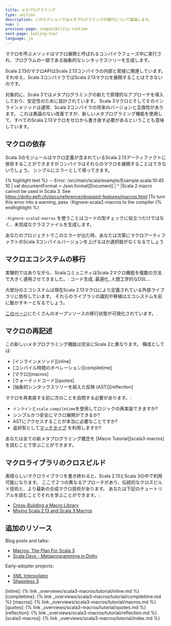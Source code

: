 ```yaml
---
title: メタプログラミング
type: section
description: このセクションではメタプログラミングの移行について議論します。 
num: 5
previous-page: compatibility-runtime
next-page: tooling-tour
language: ja
---
```


マクロを呼ぶメソッドはマクロ展開と呼ばれるコンパイラフェーズ中に実行され、プログラムの一部である抽象的なシンタックスツリーを生成します。

Scala 2.13のマクロAPIはScala 2.13コンパイラの内部と密接に関連しています。
それゆえ、Scala 3コンパイラではScala 2.13マクロを展開することはできないのです。

対象的に、Scala 3ではメタプログラミングの新たで原理的なアプローチを導入しており、安定性のために設計されています。
Scala 3マクロとそしてそのインラインメソッドは通常、Scala 3コンパイラの将来のバージョンと互換性があります。
これは異論のない改善ですが、新しいメタプログラミング機能を使用して、すべてのScala 2.13マクロをゼロから書き直す必要があるということも意味しています。

## マクロの依存

Scala 3のモジュールはマクロ定義が含まれているScala 2.13アーティファクトに依存することができますがコンパイラはそれらのマクロを展開することはできないでしょう。
シンプルにエラーとして帰ってきます。

{% highlight text %}
 -- Error: /src/main/scala/example/Example.scala:10:45 
 10 |  val documentFormat = Json.format[Document]
    |                            ^
    |Scala 2 macro cannot be used in Scala 3. See https://dotty.epfl.ch/docs/reference/dropped-features/macros.html
    |To turn this error into a warning, pass -Xignore-scala2-macros to the compiler
{% endhighlight %}

`-Xignore-scala2-macros` を使うことはコードの型チェックに役立つだけではなく、未完成なクラスファイルを生成します。

あなたのプロジェクトでこのエラーが出た時、あなたは次第にマクロアーティファクトのScala 3コンパイルバージョンを上げるほか選択肢がなくなるでしょう

## マクロエコシステムの移行

実験的ではありながら、ScalaコミュニティはScala 2マクロ機能を複数の方法で大きく適用させてきました。: コード生成, 最適化, 人間工学的なDSL...

大部分のエコシステムは現在Scala 2.13マクロにより定義されている外部ライブラリに依存しています。
それらのライブラリの識別や移植はエコシステムを前に動かすキーとなるでしょう。

[このページ](https://scalacenter.github.io/scala-3-migration-guide/docs/macros/macro-libraries.html)にたくさんのオープンソースの移行状態が可視化されています。.

## マクロの再記述

この新しいメタプログラミング機能は完全にScala 2と異なります。
構成としては:
- [インラインメソッド][inline]
- [コンパイル時間のオペレーション][compiletime]
- [マクロ][macros]
- [クォーテッドコード][quotes]
- [抽象的シンタックスツリーを超えた反映 (AST)][reflection]

マクロを再実装する前に次のことを自問する必要があります。:
- `インライン`と`scala.compiletime`を使用してロジックの再実装できますか?
- シンプルかつ安全にマクロ展開ができるか?
- ASTにアクセスすることが本当に必要なことですか?
- 返却型として[マッチタイプ](/scala3/reference/new-types/match-types.html) を利用しますか?

あなたは全ての新メタプログラミング概念を [Macro Tutorial][scala3-macros]を読むことで学ぶことができます。

## マクロライブラリのクロスビルド

素晴らしいマクロライブラリを書き終わると、Scala 2.13とScala 3の中で利用可能になります。
ここで２つの異なるアプローチがあり、伝統的なクロスビルド技術と、より最新の合成マクロ技術があります。
あなたは下記のチュートリアルを読むことでそれを学ぶことができます。:
- [Cross-Building a Macro Library](tutorial-macro-cross-building.html)
- [Mixing Scala 2.13 and Scala 3 Macros](tutorial-macro-mixing.html)

## 追加のリソース

Blog posts and talks:
- [Macros: The Plan For Scala 3](https://www.scala-lang.org/blog/2018/04/30/in-a-nutshell.html)
- [Scala Days - Metaprogramming in Dotty](https://www.youtube.com/watch?v=ZfDS_gJyPTc)

Early-adopter projects:
- [XML Interpolator](https://github.com/dotty-staging/xml-interpolator/tree/master)
- [Shapeless 3](https://github.com/dotty-staging/shapeless/tree/shapeless-3)

[inline]: {% link _overviews/scala3-macros/tutorial/inline.md %}
[compiletime]: {% link _overviews/scala3-macros/tutorial/compiletime.md %}
[macros]: {% link _overviews/scala3-macros/tutorial/macros.md %}
[quotes]: {% link _overviews/scala3-macros/tutorial/quotes.md %}
[reflection]: {% link _overviews/scala3-macros/tutorial/reflection.md %}
[scala3-macros]: {% link _overviews/scala3-macros/tutorial/index.md %}
